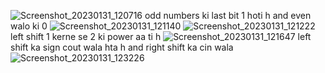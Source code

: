 
![Screenshot_20230131_120716](https://user-images.githubusercontent.com/96529109/215703177-d5c395c3-8875-43eb-b991-a23b7170febc.png)
odd numbers ki last bit 1 hoti h and even walo ki 0
![Screenshot_20230131_121140](https://user-images.githubusercontent.com/96529109/215703377-bdad4d8d-8b9f-440e-8b3b-9fb477ad25c8.png)
![Screenshot_20230131_121222](https://user-images.githubusercontent.com/96529109/215703421-995b693e-4f0e-400e-8c2d-521fafa3fe15.png)
left shift 1 kerne se 2 ki power aa ti h
![Screenshot_20230131_121647](https://user-images.githubusercontent.com/96529109/215703597-97f47c5e-db81-465b-86ad-a73b15caae2c.png)
left shift ka sign cout wala hta h and right shift ka cin wala
![Screenshot_20230131_123226](https://user-images.githubusercontent.com/96529109/215703621-b18900d0-6150-4abc-9874-1fd1253d982d.png)
